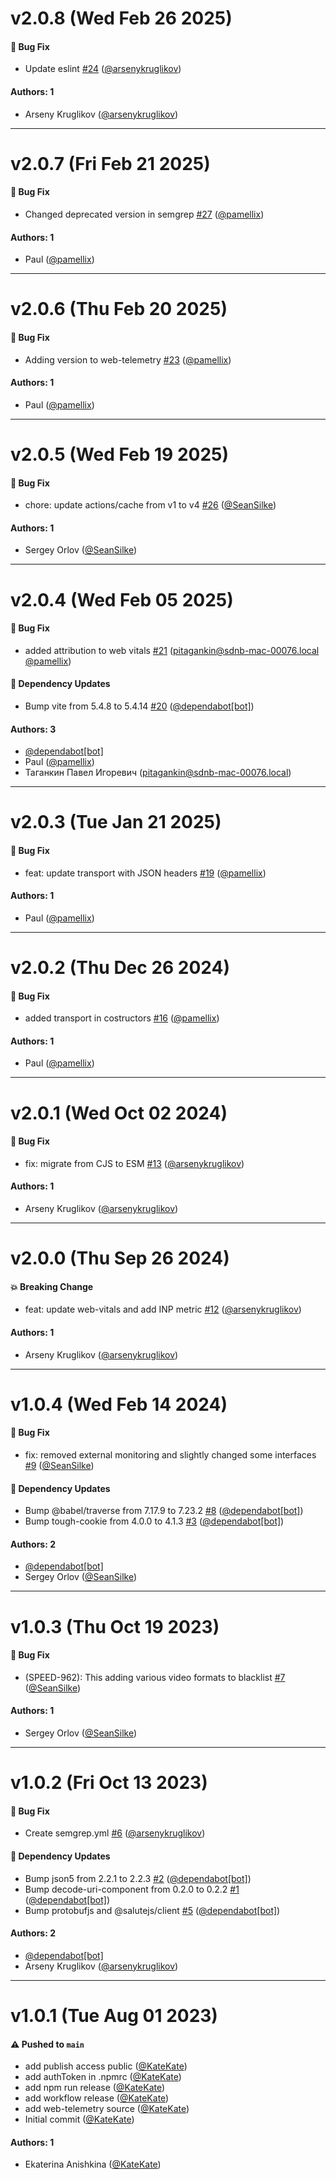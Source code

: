 # v2.0.8 (Wed Feb 26 2025)

#### 🐛 Bug Fix

- Update eslint [#24](https://github.com/salute-developers/web-telemetry/pull/24) ([@arsenykruglikov](https://github.com/arsenykruglikov))

#### Authors: 1

- Arseny Kruglikov ([@arsenykruglikov](https://github.com/arsenykruglikov))

---

# v2.0.7 (Fri Feb 21 2025)

#### 🐛 Bug Fix

- Changed deprecated version in semgrep [#27](https://github.com/salute-developers/web-telemetry/pull/27) ([@pamellix](https://github.com/pamellix))

#### Authors: 1

- Paul ([@pamellix](https://github.com/pamellix))

---

# v2.0.6 (Thu Feb 20 2025)

#### 🐛 Bug Fix

- Adding version to web-telemetry [#23](https://github.com/salute-developers/web-telemetry/pull/23) ([@pamellix](https://github.com/pamellix))

#### Authors: 1

- Paul ([@pamellix](https://github.com/pamellix))

---

# v2.0.5 (Wed Feb 19 2025)

#### 🐛 Bug Fix

- chore: update actions/cache from v1 to v4 [#26](https://github.com/salute-developers/web-telemetry/pull/26) ([@SeanSilke](https://github.com/SeanSilke))

#### Authors: 1

- Sergey Orlov ([@SeanSilke](https://github.com/SeanSilke))

---

# v2.0.4 (Wed Feb 05 2025)

#### 🐛 Bug Fix

- added attribution to web vitals [#21](https://github.com/salute-developers/web-telemetry/pull/21) (pitagankin@sdnb-mac-00076.local [@pamellix](https://github.com/pamellix))

#### 🔩 Dependency Updates

- Bump vite from 5.4.8 to 5.4.14 [#20](https://github.com/salute-developers/web-telemetry/pull/20) ([@dependabot[bot]](https://github.com/dependabot[bot]))

#### Authors: 3

- [@dependabot[bot]](https://github.com/dependabot[bot])
- Paul ([@pamellix](https://github.com/pamellix))
- Таганкин Павел Игоревич (pitagankin@sdnb-mac-00076.local)

---

# v2.0.3 (Tue Jan 21 2025)

#### 🐛 Bug Fix

- feat: update transport with JSON headers [#19](https://github.com/salute-developers/web-telemetry/pull/19) ([@pamellix](https://github.com/pamellix))

#### Authors: 1

- Paul ([@pamellix](https://github.com/pamellix))

---

# v2.0.2 (Thu Dec 26 2024)

#### 🐛 Bug Fix

- added transport in costructors [#16](https://github.com/salute-developers/web-telemetry/pull/16) ([@pamellix](https://github.com/pamellix))

#### Authors: 1

- Paul ([@pamellix](https://github.com/pamellix))

---

# v2.0.1 (Wed Oct 02 2024)

#### 🐛 Bug Fix

- fix: migrate from CJS to ESM [#13](https://github.com/salute-developers/web-telemetry/pull/13) ([@arsenykruglikov](https://github.com/arsenykruglikov))

#### Authors: 1

- Arseny Kruglikov ([@arsenykruglikov](https://github.com/arsenykruglikov))

---

# v2.0.0 (Thu Sep 26 2024)

#### 💥 Breaking Change

- feat: update web-vitals and add INP metric [#12](https://github.com/salute-developers/web-telemetry/pull/12) ([@arsenykruglikov](https://github.com/arsenykruglikov))

#### Authors: 1

- Arseny Kruglikov ([@arsenykruglikov](https://github.com/arsenykruglikov))

---

# v1.0.4 (Wed Feb 14 2024)

#### 🐛 Bug Fix

- fix: removed external monitoring and slightly changed some interfaces [#9](https://github.com/salute-developers/web-telemetry/pull/9) ([@SeanSilke](https://github.com/SeanSilke))

#### 🔩 Dependency Updates

- Bump @babel/traverse from 7.17.9 to 7.23.2 [#8](https://github.com/salute-developers/web-telemetry/pull/8) ([@dependabot[bot]](https://github.com/dependabot[bot]))
- Bump tough-cookie from 4.0.0 to 4.1.3 [#3](https://github.com/salute-developers/web-telemetry/pull/3) ([@dependabot[bot]](https://github.com/dependabot[bot]))

#### Authors: 2

- [@dependabot[bot]](https://github.com/dependabot[bot])
- Sergey Orlov ([@SeanSilke](https://github.com/SeanSilke))

---

# v1.0.3 (Thu Oct 19 2023)

#### 🐛 Bug Fix

- (SPEED-962): This adding various video formats to blacklist [#7](https://github.com/salute-developers/web-telemetry/pull/7) ([@SeanSilke](https://github.com/SeanSilke))

#### Authors: 1

- Sergey Orlov ([@SeanSilke](https://github.com/SeanSilke))

---

# v1.0.2 (Fri Oct 13 2023)

#### 🐛 Bug Fix

- Create semgrep.yml [#6](https://github.com/salute-developers/web-telemetry/pull/6) ([@arsenykruglikov](https://github.com/arsenykruglikov))

#### 🔩 Dependency Updates

- Bump json5 from 2.2.1 to 2.2.3 [#2](https://github.com/salute-developers/web-telemetry/pull/2) ([@dependabot[bot]](https://github.com/dependabot[bot]))
- Bump decode-uri-component from 0.2.0 to 0.2.2 [#1](https://github.com/salute-developers/web-telemetry/pull/1) ([@dependabot[bot]](https://github.com/dependabot[bot]))
- Bump protobufjs and @salutejs/client [#5](https://github.com/salute-developers/web-telemetry/pull/5) ([@dependabot[bot]](https://github.com/dependabot[bot]))

#### Authors: 2

- [@dependabot[bot]](https://github.com/dependabot[bot])
- Arseny Kruglikov ([@arsenykruglikov](https://github.com/arsenykruglikov))

---

# v1.0.1 (Tue Aug 01 2023)

#### ⚠️ Pushed to `main`

- add publish access public ([@KateKate](https://github.com/KateKate))
- add authToken in .npmrc ([@KateKate](https://github.com/KateKate))
- add npm run release ([@KateKate](https://github.com/KateKate))
- add workflow release ([@KateKate](https://github.com/KateKate))
- add web-telemetry source ([@KateKate](https://github.com/KateKate))
- Initial commit ([@KateKate](https://github.com/KateKate))

#### Authors: 1

- Ekaterina Anishkina ([@KateKate](https://github.com/KateKate))
